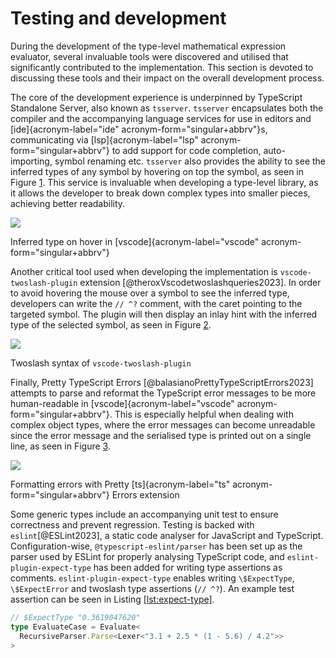 # Testing and development

During the development of the type-level mathematical expression evaluator, several invaluable tools were discovered and utilised that significantly contributed to the implementation. This section is devoted to discussing these tools and their impact on the overall development process.

The core of the development experience is underpinned by TypeScript Standalone Server, also known as `tsserver`. `tsserver` encapsulates both the compiler and the accompanying language services for use in editors and [ide]{acronym-label="ide" acronym-form="singular+abbrv"}s, communicating via [lsp]{acronym-label="lsp" acronym-form="singular+abbrv"} to add support for code completion, auto-importing, symbol renaming etc. `tsserver` also provides the ability to see the inferred types of any symbol by hovering on top the symbol, as seen in Figure [1](#fig:tsserver-hover). This service is invaluable when developing a type-level library, as it allows the developer to break down complex types into smaller pieces, achieving better readability.

<div id="fig:tsserver-hover" class="figure">

![](text/testing/tsserver-hover.png)

<div class="caption">

Inferred type on hover in [vscode]{acronym-label="vscode" acronym-form="singular+abbrv"}

</div>

</div>

Another critical tool used when developing the implementation is `vscode-twoslash-plugin` extension [@theroxVscodetwoslashqueries2023]. In order to avoid hovering the mouse over a symbol to see the inferred type, developers can write the `// ^?` comment, with the caret pointing to the targeted symbol. The plugin will then display an inlay hint with the inferred type of the selected symbol, as seen in Figure [2](#fig:twoslash-plugin).

<div id="fig:twoslash-plugin" class="figure">

![](text/testing/vscode-twoslash-plugin.png)

<div class="caption">

Twoslash syntax of `vscode-twoslash-plugin`

</div>

</div>

Finally, Pretty TypeScript Errors [@balasianoPrettyTypeScriptErrors2023] attempts to parse and reformat the TypeScript error messages to be more human-readable in [vscode]{acronym-label="vscode" acronym-form="singular+abbrv"}. This is especially helpful when dealing with complex object types, where the error messages can become unreadable since the error message and the serialised type is printed out on a single line, as seen in Figure [3](#fig:pretty-ts-errors).

<div id="fig:pretty-ts-errors" class="figure">

![](text/testing/pretty-ts-errors.png)

<div class="caption">

Formatting errors with Pretty [ts]{acronym-label="ts" acronym-form="singular+abbrv"} Errors extension

</div>

</div>

Some generic types include an accompanying unit test to ensure correctness and prevent regression. Testing is backed with `eslint`[@ESLint2023], a static code analyser for JavaScript and TypeScript. Configuration-wise, `@typescript-eslint/parser` has been set up as the parser used by ESLint for properly analysing TypeScript code, and `eslint-plugin-expect-type` has been added for writing type assertions as comments. `eslint-plugin-expect-type` enables writing `\$ExpectType`, `\$ExpectError` and twoslash type assertions (`// ^?`). An example test assertion can be seen in Listing [\[lst:expect-type\]](#lst:expect-type).

<div class="listing">

``` TypeScript
// $ExpectType "0.3619047620"
type EvaluateCase = Evaluate<
  RecursiveParser.Parse<Lexer<"3.1 + 2.5 * (1 - 5.6) / 4.2">>
>
```

</div>

